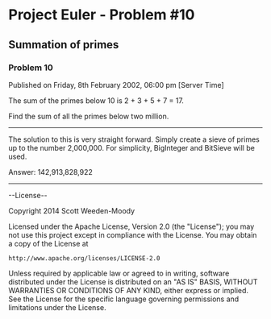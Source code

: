 # Project Euler - Problem #10

## Summation of primes

### Problem 10
Published on Friday, 8th February 2002, 06:00 pm [Server Time]

The sum of the primes below 10 is 2 + 3 + 5 + 7 = 17.

Find the sum of all the primes below two million.

---------

The solution to this is very straight forward. Simply create a sieve of primes up
to the number 2,000,000. For simplicity, BigInteger and BitSieve will be used.

Answer: 142,913,828,922

---------

--License--

Copyright 2014 Scott Weeden-Moody

Licensed under the Apache License, Version 2.0 (the "License");
you may not use this project except in compliance with the License.
You may obtain a copy of the License at
 
    http://www.apache.org/licenses/LICENSE-2.0

Unless required by applicable law or agreed to in writing, software
distributed under the License is distributed on an "AS IS" BASIS,
WITHOUT WARRANTIES OR CONDITIONS OF ANY KIND, either express or implied.
See the License for the specific language governing permissions and
limitations under the License.
